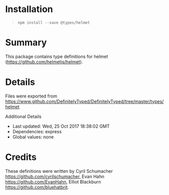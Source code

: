 # Installation
> `npm install --save @types/helmet`

# Summary
This package contains type definitions for helmet (https://github.com/helmetjs/helmet).

# Details
Files were exported from https://www.github.com/DefinitelyTyped/DefinitelyTyped/tree/master/types/helmet

Additional Details
 * Last updated: Wed, 25 Oct 2017 18:38:02 GMT
 * Dependencies: express
 * Global values: none

# Credits
These definitions were written by Cyril Schumacher <https://github.com/cyrilschumacher>, Evan Hahn <https://github.com/EvanHahn>, Elliot Blackburn <https://github.com/bluehatbrit>.

